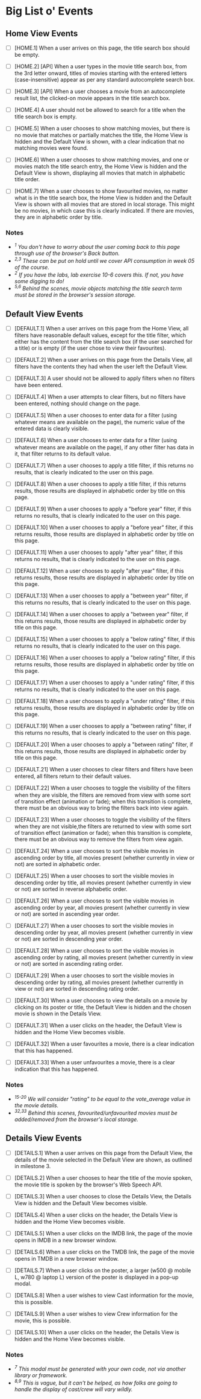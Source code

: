# Big List o' Events

## Home View Events

- [ ] [HOME.1] When a user arrives on this page, the title search box should be empty.
  
- [ ] [HOME.2] [API] When a user types in the movie title search box, from the 3rd letter onward,  titles of movies starting with the entered letters (case-insensitive) appear as per any standard autocomplete search box.
  
- [ ] [HOME.3] [API] When a user chooses a movie from an autocomplete result list, the clicked-on movie appears in the title search box.
  
- [ ] [HOME.4] A user should not be allowed to search for a title when the title search box is empty.
  
- [ ] [HOME.5] When a user chooses to show matching movies, but there is no movie that matches or partially matches the title, the Home View is hidden and the Default View is shown, with a clear indication that no matching movies were found. 
  
- [ ] [HOME.6] When a user chooses to show matching movies, and one or movies match the title search entry, the Home View is hidden and the Default View is shown, displaying all movies that match in alphabetic title order. 
  
- [ ] [HOME.7] When a user chooses to show favourited movies, no matter what is in the title search box, the Home View is hidden and the Default View is shown with all movies that are stored in local storage. This might be no movies, in which case this is clearly indicated. If there are movies, they are in alphabetic order by title.


### Notes

- _<sup>1</sup> You don't have to worry about the user coming back to this page through use of the browser's Back button._
- _<sup>2,3</sup> These can be put on hold until we cover API consumption in week 05 of the course._
- _<sup>2</sup> If you have the labs, lab exercise 10-6 covers this. If not, you have some digging to do!_
- _<sup>5,6</sup> Behind the scenes, movie objects matching the title search term must be stored in the browser's session storage._


## Default View Events

- [ ] [DEFAULT.1] When a user arrives on this page from the Home View, all filters have reasonable default values, except for the title filter, which either has the content from the title search box (if the user searched for a title) or is empty (if the user chose to view their favourites).

- [ ] [DEFAULT.2] When a user arrives on this page from the Details View, all filters have the contents they had when the user left the Default View.

- [ ] [DEFAULT.3] A user should not be allowed to apply filters when no filters have been entered.

- [ ] [DEFAULT.4] When a user attempts to clear filters, but no filters have been entered, nothing should change on the page.
   
- [ ] [DEFAULT.5] When a user chooses to enter data for a filter (using whatever means are available on the page), the numeric value of the entered data is clearly visible.

- [ ] [DEFAULT.6] When a user chooses to enter data for a filter (using whatever means are available on the page), if any other filter has data in it, that filter returns to its default value.

- [ ] [DEFAULT.7] When a user chooses to apply a title filter, if this returns no results, that is clearly indicated to the user on this page.

- [ ] [DEFAULT.8] When a user chooses to apply a title filter, if this returns results, those results are displayed in alphabetic order by title on this page.

- [ ] [DEFAULT.9] When a user chooses to apply a "before year" filter, if this returns no results, that is clearly indicated to the user on this page.

- [ ] [DEFAULT.10] When a user chooses to apply a "before year" filter, if this returns results, those results are displayed in alphabetic order by title on this page.

- [ ] [DEFAULT.11] When a user chooses to apply "after year" filter, if this returns no results, that is clearly indicated to the user on this page.

- [ ] [DEFAULT.12] When a user chooses to apply "after year" filter, if this returns results, those results are displayed in alphabetic order by title on this page.

- [ ] [DEFAULT.13] When a user chooses to apply a "between year" filter, if this returns no results, that is clearly indicated to the user on this page.

- [ ] [DEFAULT.14] When a user chooses to apply a "between year" filter, if this returns results, those results are displayed in alphabetic order by title on this page.

- [ ] [DEFAULT.15] When a user chooses to apply a "below rating" filter, if this returns no results, that is clearly indicated to the user on this page.

- [ ] [DEFAULT.16] When a user chooses to apply a "below rating" filter, if this returns results, those results are displayed in alphabetic order by title on this page.

- [ ] [DEFAULT.17] When a user chooses to apply a "under rating" filter, if this returns no results, that is clearly indicated to the user on this page.

- [ ] [DEFAULT.18] When a user chooses to apply a "under rating" filter, if this returns results, those results are displayed in alphabetic order by title on this page.

- [ ] [DEFAULT.19] When a user chooses to apply a "between rating" filter, if this returns no results, that is clearly indicated to the user on this page.

- [ ] [DEFAULT.20] When a user chooses to apply a "between rating" filter, if this returns results, those results are displayed in alphabetic order by title on this page.

- [ ] [DEFAULT.21] When a user chooses to clear filters and filters have been entered, all filters return to their default values.
   
- [ ] [DEFAULT.22] When a user chooses to toggle the visibility of the filters when they are visible, the filters are removed from view with some sort of transition effect (animation or fade); when this transition is complete, there must be an obvious way to bring the filters back into view again.
    
- [ ] [DEFAULT.23] When a user chooses to toggle the visibility of the filters when they are not visible,the filters are returned to view with some sort of transition effect (animation or fade); when this transition is complete, there must be an obvious way to remove the filters from view again.

- [ ] [DEFAULT.24] When a user chooses to sort the visible movies in ascending order by title, all movies present (whether currently in view or not) are sorted in alphabetic order.

- [ ] [DEFAULT.25] When a user chooses to sort the visible movies in descending order by title, all movies present (whether currently in view or not) are sorted in reverse alphabetic order.

- [ ] [DEFAULT.26] When a user chooses to sort the visible movies in ascending order by year, all movies present (whether currently in view or not) are sorted in ascending year order.

- [ ] [DEFAULT.27] When a user chooses to sort the visible movies in descending order by year, all movies present (whether currently in view or not) are sorted in descending year order.

- [ ] [DEFAULT.28] When a user chooses to sort the visible movies in ascending order by rating, all movies present (whether currently in view or not) are sorted in ascending rating order.

- [ ] [DEFAULT.29] When a user chooses to sort the visible movies in descending order by rating, all movies present (whether currently in view or not) are sorted in descending rating order.

- [ ] [DEFAULT.30] When a user chooses to view the details on a movie by clicking on its poster or title, the Default View is hidden and the chosen movie is shown in the Details View.
    
- [ ] [DEFAULT.31] When a user clicks on the header, the Default View is hidden and the Home View becomes visible.

- [ ] [DEFAULT.32] When a user favourites a movie, there is a clear indication that this has happened.

- [ ] [DEFAULT.33] When a user unfavourites a movie, there is a clear indication that this has happened.

### Notes

- _<sup>15-20</sup> We will consider "rating" to be equal to the vote_average value in the movie details._
- _<sup>32,33</sup> Behind this scenes, favourited/unfavourited movies must be added/removed from the browser's local storage._

## Details View Events

- [ ] [DETAILS.1] When a user arrives on this page from the Default View, the details of the movie selected in the Default View are shown, as outlined in milestone 3.

- [ ] [DETAILS.2] When a user chooses to hear the title of the movie spoken, the movie title is spoken by the browser's Web Speech API.
  
- [ ] [DETAILS.3] When a user chooses to close the Details View, the Details View is hidden and the Default View becomes visible.
  
- [ ] [DETAILS.4] When a user clicks on the header, the Details View is hidden and the Home View becomes visible.

- [ ] [DETAILS.5] When a user clicks on the IMDB link, the page of the movie opens in IMDB in a new browser window.

- [ ] [DETAILS.6] When a user clicks on the TMDB link, the page of the movie opens in TMDB in a new browser window.

- [ ] [DETAILS.7] When a user clicks on the poster, a larger (w500 @ mobile L, w780 @ laptop L) version of the poster is displayed in a pop-up modal.

- [ ] [DETAILS.8] When a user wishes to view Cast information for the movie, this is possible.

- [ ] [DETAILS.9] When a user wishes to view Crew information for the movie, this is possible.

- [ ] [DETAILS.10] When a user clicks on the header, the Details View is hidden and the Home View becomes visible.

### Notes

- _<sup>7</sup> This modal must be generated with your own code, not via another library or framework._
- _<sup>8,9</sup> This is vague, but it can't be helped, as how folks are going to handle the display of cast/crew will vary wildly._

